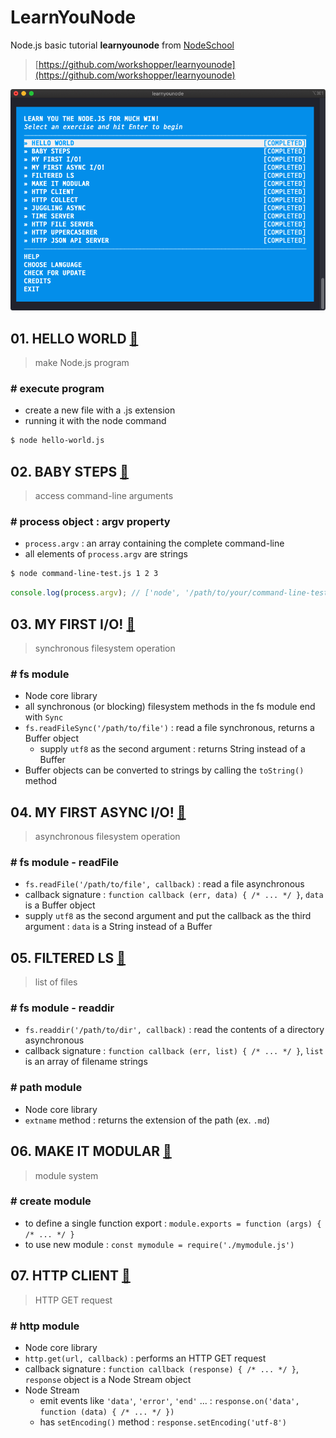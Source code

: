 # LearnYouNode

Node.js basic tutorial **learnyounode** from [NodeSchool](https://nodeschool.io/)

> [https://github.com/workshopper/learnyounode](https://github.com/workshopper/learnyounode)

<img src="./README_img/learnyounode-complete.png" alt="complete" width="650px" />

## 01. HELLO WORLD [🔗](./hello-world.js)

> make Node.js program

### # execute program

- create a new file with a .js extension
- running it with the node command

```bash
$ node hello-world.js
```

## 02. BABY STEPS [🔗](./baby-steps.js)

> access command-line arguments

### # process object : argv property

- `process.argv` : an array containing the complete command-line
- all elements of `process.argv` are strings

```bash
$ node command-line-test.js 1 2 3
```

```js
console.log(process.argv); // ['node', '/path/to/your/command-line-test.js', '1', '2', '3']
```

## 03. MY FIRST I/O! [🔗](./my-first-io.js)

> synchronous filesystem operation

### # fs module

- Node core library
- all synchronous (or blocking) filesystem methods in the fs module end with `Sync`
- `fs.readFileSync('/path/to/file')` : read a file synchronous, returns a Buffer object
  - supply `utf8` as the second argument : returns String instead of a Buffer
- Buffer objects can be converted to strings by calling the `toString()` method

## 04. MY FIRST ASYNC I/O! [🔗](./my-first-async-io.js)

> asynchronous filesystem operation

### # fs module - readFile

- `fs.readFile('/path/to/file', callback)` : read a file asynchronous
- callback signature : `function callback (err, data) { /* ... */ }`, `data` is a Buffer object
- supply `utf8` as the second argument and put the callback as the third argument : `data` is a String instead of a Buffer

## 05. FILTERED LS [🔗](./filtered-ls.js)

> list of files

### # fs module - readdir

- `fs.readdir('/path/to/dir', callback)` : read the contents of a directory asynchronous
- callback signature : `function callback (err, list) { /* ... */ }`, `list` is an array of filename strings

### # path module

- Node core library
- `extname` method : returns the extension of the path (ex. `.md`)

## 06. MAKE IT MODULAR [🔗](./make-it-modular.js)

> module system

### # create module

- to define a single function export : `module.exports = function (args) { /* ... */ }`
- to use new module : `const mymodule = require('./mymodule.js')`

## 07. HTTP CLIENT [🔗](./http-client.js)

> HTTP GET request

### # http module

- Node core library
- `http.get(url, callback)` : performs an HTTP GET request
- callback signature : `function callback (response) { /* ... */ }`, `response` object is a Node Stream object
- Node Stream
  - emit events like `'data'`, `'error'`, `'end'` ... : `response.on('data', function (data) { /* ... */ })`
  - has `setEncoding()` method : `response.setEncoding('utf-8')`
